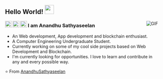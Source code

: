 
## Hello World! <img src="https://raw.githubusercontent.com/iampavangandhi/iampavangandhi/master/gifs/Hi.gif" width="30px"></h2>

<a href="https://twitter.com/AnandhuSathya1">
  <img align="left" alt="Anandhu's Twitter" width="22px" src="https://cdn.jsdelivr.net/npm/simple-icons@v3/icons/twitter.svg" />
</a>
<a href="https://www.linkedin.com/in/anandhu-sathyaseelan-971288226/">
  <img align="left" alt="Anandhu's Linkdein" width="22px" src="https://cdn.jsdelivr.net/npm/simple-icons@v3/icons/linkedin.svg" />
</a>
<a href="https://github.com/EncodedLogic">
  <img align="left" alt="Anandhu's Github" width="22px" src="https://cdn.jsdelivr.net/npm/simple-icons@v3/icons/github.svg" />
</a>
<img align="right" alt="GIF" src="https://media.giphy.com/media/13HgwGsXF0aiGY/giphy.gif" />

### I am Anandhu Sathyaseelan
- An Web development, App development and blockchain enthusiast.
- A Computer Engineering Undergraduate Student. 
- Currently working on some of my cool side projects based on Web Development and Blockchain.
- I'm currently looking for opportunities. I love to learn and contribute in any and every possible way.

⭐️ From [AnandhuSathyaseelan](https://github.com/EncodedLogic)

